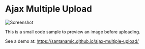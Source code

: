 # Ajax Multiple Upload

![Screenshot](https://santanamic.github.io/ajax-multiple-upload/images/sample.gif)

This is a small code sample to preview an image before uploading.

See a demo at: https://santanamic.github.io/ajax-multiple-upload/

